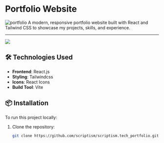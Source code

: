 # Portfolio Website
![portfolio](https://github.com/user-attachments/assets/845f368c-8bd3-479d-9f3a-081c54ad1a5f)
A modern, responsive portfolio website built with React and Tailwind CSS to showcase my projects, skills, and experience.
<hr/>
<a href="https://scriptism.github.io/scriptism.tech_portfolio/" target="_blank"><img src="https://img.shields.io/badge/-View%20LiveDemo-blue"></a> 

## 🛠️ Technologies Used

- **Frontend**: React.js
- **Styling**: Tailwindcss
- **Icons**: React Icons 
- **Build Tool**: Vite 

## 📦 Installation

To run this project locally:

1. Clone the repository:
   ```bash
   git clone https://github.com/scriptism/scriptism.tech_portfolio.git
